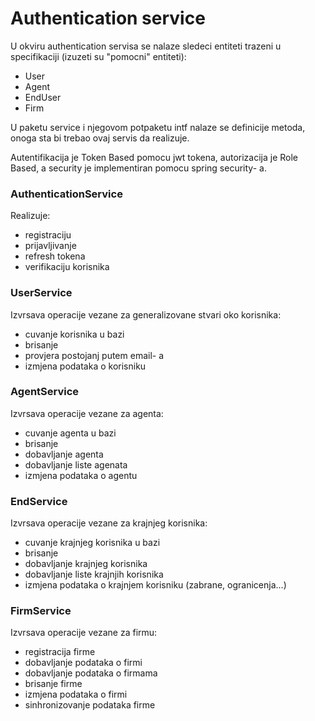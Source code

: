 # Authentication service
U okviru authentication servisa se nalaze sledeci entiteti trazeni u specifikaciji (izuzeti su "pomocni" entiteti):
* User
* Agent
* EndUser
* Firm

U paketu service i njegovom potpaketu intf nalaze se definicije metoda, onoga sta bi trebao ovaj servis da realizuje.

Autentifikacija je Token Based pomocu jwt tokena, autorizacija je Role Based, a security je implementiran pomocu spring security- a.
### AuthenticationService
Realizuje:
* registraciju
* prijavljivanje
* refresh tokena 
* verifikaciju korisnika

### UserService
Izvrsava operacije vezane za generalizovane stvari oko korisnika:
* cuvanje korisnika u bazi
* brisanje
* provjera postojanj putem email- a
* izmjena podataka o korisniku

### AgentService
Izvrsava operacije vezane za agenta:
* cuvanje agenta u bazi
* brisanje
* dobavljanje agenta
* dobavljanje liste agenata
* izmjena podataka o agentu

### EndService
Izvrsava operacije vezane za krajnjeg korisnika:
* cuvanje krajnjeg korisnika u bazi
* brisanje
* dobavljanje krajnjeg korisnika
* dobavljanje liste krajnjih korisnika
* izmjena podataka o krajnjem korisniku (zabrane, ogranicenja...)

### FirmService
Izvrsava operacije vezane za firmu:
* registracija firme
* dobavljanje podataka o firmi
* dobavljanje podataka o firmama
* brisanje firme
* izmjena podataka o firmi
* sinhronizovanje podataka firme
